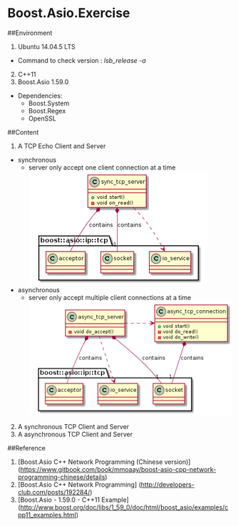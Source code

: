 # Boost.Asio.Exercise
##Environment
1. Ubuntu 14.04.5 LTS
  * Command to check version : *lsb_release -a*
2. C++11
3. Boost.Asio 1.59.0 
  * Dependencies: 
    * Boost.System
    * Boost.Regex
    * OpenSSL

##Content
1. A TCP Echo Client and Server
  * synchronous
    * server only accept one client connection at a time <br />
    ![sync server class diagram](https://github.com/CarolCheng/Boost.Asio.Exercise/blob/master/UML%20Diagram/sync_tcp_echo_server.png?raw=true)
  * asynchronous 
    * server only accept multiple client connections at a time <br />
    ![async server class diagram](https://github.com/CarolCheng/Boost.Asio.Exercise/blob/master/UML%20Diagram/async_tcp_echo_server.png?raw=true)
2. A synchronous TCP Client and Server
3. A asynchronous TCP Client and Server

##Reference
1. [Boost.Asio C++ Network Programming (Chinese version)] (https://www.gitbook.com/book/mmoaay/boost-asio-cpp-network-programming-chinese/details)
2. [Boost.Asio C++ Network Programming] (http://developers-club.com/posts/192284/)
3. [Boost.Asio - 1.59.0 - C++11 Example] (http://www.boost.org/doc/libs/1_59_0/doc/html/boost_asio/examples/cpp11_examples.html)
